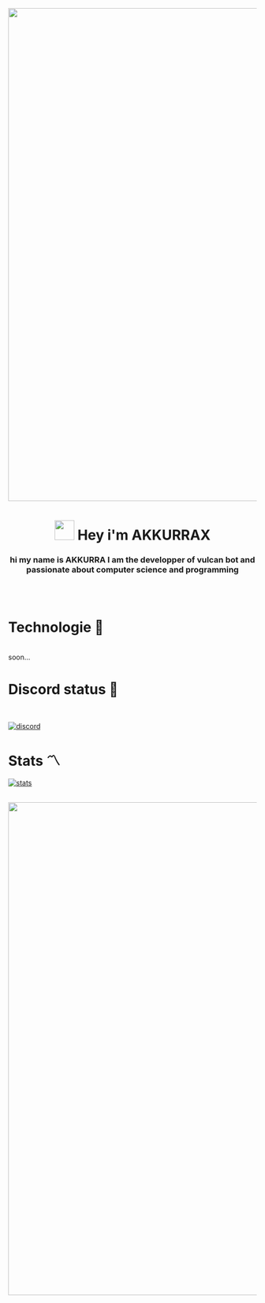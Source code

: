 
<img align="center" src="https://raw.githubusercontent.com/yayouu/yayouu/main/1.gif" width="1000px">
<br>



<h1 align="center"><img src="https://raw.githubusercontent.com/MartinHeinz/MartinHeinz/master/wave.gif" width="40px"> Hey i'm AKKURRAX</h1>



<h3 align="center">hi my name is AKKURRA I am the developper of vulcan bot and <br> passionate about computer science and programming</h3>

<br>
<br>


# Technologie 🧬
<br>
soon...
<div align="center">  


</div>

</td><td valign="top" width="33%"> 


# Discord status 📓  
 <br>
 
 <a href="#" align="center"><img src="https://discord.c99.nl/widget/theme-4/700766647111123114.png" alt="discord"/></a>
 
 
  # Stats 〽️
 
  <a href="#" align="center"><img src="http://github-readme-streak-stats.herokuapp.com/?user=AKKURRA&theme=tokyonight&hide_border=true" alt="stats"/></a>
 
<br>
 <img src="https://raw.githubusercontent.com/yayouu/yayouu/main/1.gif" width="1000px">
